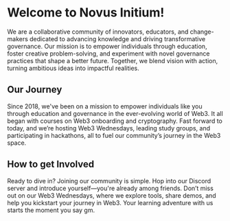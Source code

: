 # Welcome to Novus Initium!

  

We are a collaborative community of innovators, educators, and change-makers dedicated to advancing knowledge and driving transformative governance. Our mission is to empower individuals through education, foster creative problem-solving, and experiment with novel governance practices that shape a better future. Together, we blend vision with action, turning ambitious ideas into impactful realities.
## Our Journey

Since 2018, we've been on a mission to empower individuals like you through education and governance in the ever-evolving world of Web3. It all began with courses on Web3 onboarding and cryptography. Fast forward to today, and we’re hosting Web3 Wednesdays, leading study groups, and participating in hackathons, all to fuel our community’s journey in the Web3 space.

## How to get Involved

Ready to dive in? Joining our community is simple. Hop into our Discord server and introduce yourself—you're already among friends. Don’t miss out on our Web3 Wednesdays, where we explore tools, share demos, and help you kickstart your journey in Web3. Your learning adventure with us starts the moment you say gm.